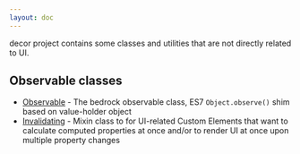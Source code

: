 ```yaml
---
layout: doc
---
```


decor project contains some classes and utilities that are not directly related to UI.

## Observable classes

* [Observable](Observable.md) - The bedrock observable class, ES7 `Object.observe()` shim based on value-holder object
* [Invalidating](Invalidating.md) - Mixin class to for UI-related Custom Elements that want to calculate computed properties at once and/or to render UI at once upon multiple property changes
